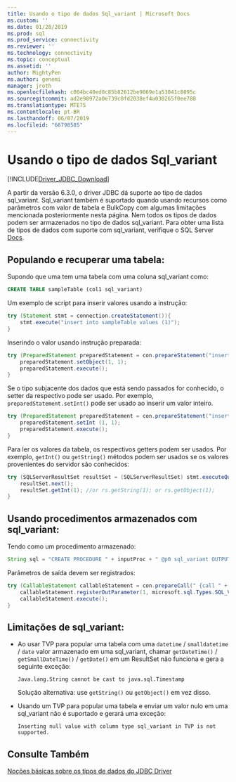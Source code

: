 ```yaml
---
title: Usando o tipo de dados Sql_variant | Microsoft Docs
ms.custom: ''
ms.date: 01/28/2019
ms.prod: sql
ms.prod_service: connectivity
ms.reviewer: ''
ms.technology: connectivity
ms.topic: conceptual
ms.assetid: ''
author: MightyPen
ms.author: genemi
manager: jroth
ms.openlocfilehash: c004bc40ed0c85b82612be9069e1a53041c8095c
ms.sourcegitcommit: ad2e98972a0e739c0fd2038ef4a030265f0ee788
ms.translationtype: MTE75
ms.contentlocale: pt-BR
ms.lasthandoff: 06/07/2019
ms.locfileid: "66798585"
---
```

# <a name="using-sqlvariant-data-type"></a>Usando o tipo de dados Sql_variant

[!INCLUDE[Driver_JDBC_Download](../../includes/driver_jdbc_download.md)]

A partir da versão 6.3.0, o driver JDBC dá suporte ao tipo de dados sql_variant. Sql_variant também é suportado quando usando recursos como parâmetros com valor de tabela e BulkCopy com algumas limitações mencionada posteriormente nesta página. Nem todos os tipos de dados podem ser armazenados no tipo de dados sql_variant. Para obter uma lista de tipos de dados com suporte com sql_variant, verifique o SQL Server [Docs](https://docs.microsoft.com/sql/t-sql/data-types/sql-variant-transact-sql).

##  <a name="populating-and-retrieving-a-table"></a>Populando e recuperar uma tabela:
Supondo que uma tem uma tabela com uma coluna sql_variant como:

```sql
CREATE TABLE sampleTable (col1 sql_variant)  
```

Um exemplo de script para inserir valores usando a instrução:

```java
try (Statement stmt = connection.createStatement()){
    stmt.execute("insert into sampleTable values (1)");
}
```

Inserindo o valor usando instrução preparada:

```java
try (PreparedStatement preparedStatement = con.prepareStatement("insert into sampleTable values (?)")) {
    preparedStatement.setObject(1, 1);  
    preparedStatement.execute();
}
```      

Se o tipo subjacente dos dados que está sendo passados for conhecido, o setter da respectivo pode ser usado. Por exemplo, `preparedStatement.setInt()` pode ser usado ao inserir um valor inteiro.

```java
try (PreparedStatement preparedStatement = con.prepareStatement("insert into table values (?)")) {
    preparedStatement.setInt (1, 1);
    preparedStatement.execute();
}
```

Para ler os valores da tabela, os respectivos getters podem ser usados. Por exemplo, `getInt()` ou `getString()` métodos podem ser usados se os valores provenientes do servidor são conhecidos:    

```java
try (SQLServerResultSet resultSet = (SQLServerResultSet) stmt.executeQuery("select * from sampleTable ")) {
    resultSet.next();          
    resultSet.getInt(1); //or rs.getString(1); or rs.getObject(1);
}
```

## <a name="using-stored-procedures-with-sqlvariant"></a>Usando procedimentos armazenados com sql_variant:   
Tendo como um procedimento armazenado:     

```java
String sql = "CREATE PROCEDURE " + inputProc + " @p0 sql_variant OUTPUT AS SELECT TOP 1 @p0=col1 FROM sampleTable ";
``` 
    
Parâmetros de saída devem ser registrados:

```java
try (CallableStatement callableStatement = con.prepareCall(" {call " + inputProc + " (?) }")) {
    callableStatement.registerOutParameter(1, microsoft.sql.Types.SQL_VARIANT);      
    callableStatement.execute();
}
```

## <a name="limitations-of-sqlvariant"></a>Limitações de sql_variant:
- Ao usar TVP para popular uma tabela com uma `datetime` / `smalldatetime` / `date` valor armazenado em uma sql_variant, chamar `getDateTime()` / `getSmallDateTime()` / `getDate()` em um ResultSet não funciona e gera a seguinte exceção:
    
    `Java.lang.String cannot be cast to java.sql.Timestamp`
   
    Solução alternativa: use `getString()` ou `getObject()` em vez disso. 
    
- Usando um TVP para popular uma tabela e enviar um valor nulo em uma sql_variant não é suportado e gerará uma exceção:
    
    `Inserting null value with column type sql_variant in TVP is not supported.`

## <a name="see-also"></a>Consulte Também

[Noções básicas sobre os tipos de dados do JDBC Driver](../../connect/jdbc/understanding-the-jdbc-driver-data-types.md)  

